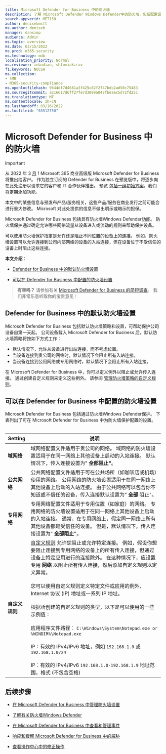 ```yaml
---
title: Microsoft Defender for Business 中的防火墙
description: 了解 Microsoft Defender Windows Defender中的防火墙，包括配置设置
search.appverid: MET150
author: denisebmsft
ms.author: deniseb
manager: dansimp
audience: Admin
ms.topic: overview
ms.date: 03/15/2022
ms.prod: m365-security
ms.technology: mdb
localization_priority: Normal
ms.reviewer: inbadian, shlomiakirav
f1.keywords: NOCSH
ms.collection:
- SMB
- M365-security-compliance
ms.openlocfilehash: 9644df7d4681a3f425c82f2f47bdb2ad50c75483
ms.sourcegitcommit: a216617d6ff27fe7d3089a047fbeaac5d72fd25c
ms.translationtype: MT
ms.contentlocale: zh-CN
ms.lasthandoff: 03/16/2022
ms.locfileid: "63512750"
---
```

# <a name="firewall-in-microsoft-defender-for-business"></a>Microsoft Defender for Business 中的防火墙

> [!IMPORTANT]
> 从 2022 年 3 [月](../../business-premium/index.md) 1 Microsoft 365 商业高级版 Microsoft Defender for Business 将推出给客户。 作为独立订阅的 Defender for Business 在预览版中，将逐步向在此处注册以请求它的客户和 IT 合作伙伴[](https://aka.ms/mdb-preview)推出。 预览 [包括一组初始方案](mdb-tutorials.md#try-these-preview-scenarios)，我们将定期添加功能。
> 
> 本文中的某些信息与预发布产品/服务相关，这些产品/服务在商业发行之前可能会进行重大修改。 Microsoft 对此处提供的信息不做出明示或暗示的担保。 

Microsoft Defender for Business 包括具有防火墙Windows Defender[功能](/windows/security/threat-protection/windows-firewall/windows-firewall-with-advanced-security)。 防火墙保护通过确定允许哪些网络流量从设备进入或流动的规则来帮助保护设备。 

可以使用防火墙保护指定是允许还是阻止不同位置的设备上的连接。 例如，防火墙设置可以允许连接到公司内部网络的设备的入站连接，但在设备位于不受信任的设备上时阻止这些连接。

**本文介绍**：

- [Defender for Business 中的默认防火墙设置](#default-firewall-settings-in-defender-for-business)

- [可以在 Defender for Business 中配置的防火墙设置](#firewall-settings-you-can-configure-in-defender-for-business)

>
> **有空吗？**
> 请参加有关 <a href="https://microsoft.qualtrics.com/jfe/form/SV_0JPjTPHGEWTQr4y" target="_blank">Microsoft Defender for Business 的简短调查</a>。 我们非常乐意听取你的宝贵意见！
>

## <a name="default-firewall-settings-in-defender-for-business"></a>Defender for Business 中的默认防火墙设置

Microsoft Defender for Business 包括默认防火墙策略和设置，可帮助保护公司设备自第一天起。 公司设备载入 Microsoft Defender for Business 后，默认防火墙策略将按如下方式工作：

- 默认情况下，允许从设备进行出站连接，而不考虑位置。
- 当设备连接到贵公司的网络时，默认情况下会阻止所有入站连接。
- 当设备连接到公用网络或专用网络时，默认情况下会阻止所有入站连接。

在 Microsoft Defender for Business 中，你可以定义例外以阻止或允许传入连接。 通过创建自定义规则来定义这些例外。 请参阅 [管理防火墙策略的自定义规则](mdb-custom-rules-firewall.md)。

## <a name="firewall-settings-you-can-configure-in-defender-for-business"></a>可以在 Defender for Business 中配置的防火墙设置

Microsoft Defender for Business 包括通过防火墙Windows Defender保护。 下表列出了可在 Microsoft Defender for Business 中为防火墙保护配置的设置。 <br/><br/>

| Setting | 说明 |
|--|--|
| **域网络** | 域网络配置文件适用于贵公司的网络。 域网络的防火墙设置适用于在同一网络上其他设备上启动的入站连接。 默认情况下，传入连接设置为" **全部阻止"**。  |
| **公共网络** | 公共网络配置文件适用于可在公共场所（如咖啡店或机场）使用的网络。 公用网络的防火墙设置适用于在同一网络上其他设备上启动的入站连接。 由于公共网络可以包含你不知道或不信任的设备，传入连接默认设置为" **全部** 阻止"。  |
| **专用网络** | 专用网络配置文件适用于专用位置（如家庭）的网络。 专用网络的防火墙设置适用于在同一网络上其他设备上启动的入站连接。 通常，在专用网络上，假定同一网络上所有其他设备都是受信任的设备。 但是，默认情况下，传入连接设置为" **全部阻止"**。 |
| **自定义规则** | [自定义规则](mdb-custom-rules-firewall.md) 允许您阻止或允许特定连接。 例如，假设你想要阻止连接到专用网络的设备上的所有传入连接，但通过设备上特定应用进行的连接除外。 在这种情况下，应设置专用 **网络** 以阻止所有传入连接，然后添加自定义规则以定义异常。 <br/><br/>您可以使用自定义规则定义特定文件或应用的例外、Internet 协议 (IP) 地址或一系列 IP 地址。 <br/><br/>根据所创建的自定义规则的类型，以下是可以使用的一些示例值： <br/><br/>应用程序文件路径： `C:\Windows\System\Notepad.exe or %WINDIR%\Notepad.exe` <br/><br/>IP：有效的 IPv4/IPv6 地址，例如 `192.168.1.0` 或 `192.168.1.0/24` <br/><br/>IP：有效的 IPv4/IPv6 `192.168.1.0-192.168.1.9` 地址范围，格式 (不包含空格)  |

## <a name="next-steps"></a>后续步骤

- [在 Microsoft Defender for Business 中管理防火墙设置](mdb-custom-rules-firewall.md)

- [了解有关防火墙Windows Defender](/windows/security/threat-protection/windows-firewall/windows-firewall-with-advanced-security)

- [在 Microsoft Defender for Business 中查看和管理事件](mdb-view-manage-incidents.md)

- [响应和缓解 Microsoft Defender for Business 中的威胁](mdb-respond-mitigate-threats.md)

- [查看操作中心中的修正操作](mdb-review-remediation-actions.md)